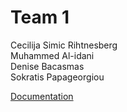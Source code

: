 # Team 1

Cecilija Simic Rihtnesberg  
Muhammed Al-idani  
Denise Bacasmas  
Sokratis Papageorgiou  
 

[Documentation](https://docs.google.com/document/d/1Q0xaYRTM1s6ewTT51dIYQz11TX9AG0_TZ3yZ9HQLLPY/edit?usp=sharing)
